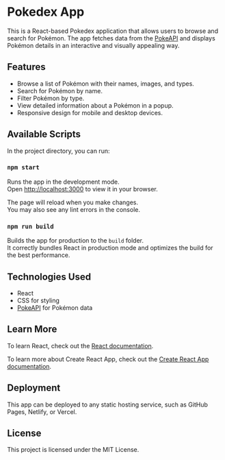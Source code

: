 # Pokedex App

This is a React-based Pokedex application that allows users to browse and search for Pokémon. The app fetches data from the [PokeAPI](https://pokeapi.co/) and displays Pokémon details in an interactive and visually appealing way.

## Features

- Browse a list of Pokémon with their names, images, and types.
- Search for Pokémon by name.
- Filter Pokémon by type.
- View detailed information about a Pokémon in a popup.
- Responsive design for mobile and desktop devices.

## Available Scripts

In the project directory, you can run:

### `npm start`

Runs the app in the development mode.\
Open [http://localhost:3000](http://localhost:3000) to view it in your browser.

The page will reload when you make changes.\
You may also see any lint errors in the console.

### `npm run build`

Builds the app for production to the `build` folder.\
It correctly bundles React in production mode and optimizes the build for the best performance.

## Technologies Used

- React
- CSS for styling
- [PokeAPI](https://pokeapi.co/) for Pokémon data

## Learn More

To learn React, check out the [React documentation](https://reactjs.org/).

To learn more about Create React App, check out the [Create React App documentation](https://facebook.github.io/create-react-app/docs/getting-started).

## Deployment

This app can be deployed to any static hosting service, such as GitHub Pages, Netlify, or Vercel.

## License

This project is licensed under the MIT License.

